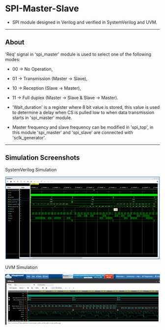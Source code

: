 # SPI-Master-Slave
- SPI module designed in Verilog and verified in SystemVerilog and UVM.
---
## About
'Req' signal in 'spi_master' module is used to select one of the following modes:
- 00 -> No Operation,
- 01 -> Transmission (Master -> Slave),
- 10 -> Reception (Slave -> Master),
- 11 -> Full duplex (Master -> Slave & Slave -> Master).

- 'Wait_duration' is a register where 8 bit value is stored, this value is used to determine
a delay when CS is pulled low to when data transmission starts in 'spi_master' module.

- Master frequency and slave frequency can be modified in 'spi_top', in this module 'spi_master'
and 'spi_slave' are connected with 'sclk_generator'.

---
## Simulation Screenshots
SystemVerilog Simulation
<div align="center"> <img src="/spi_simulation_results/sv_tb_results/vivado_waveforms.png"> </div>

UVM Simulation
<div align="center"> <img src="/spi_simulation_results/uvm_tb_results/uvm_eda_waveforms.png"> </div> 
